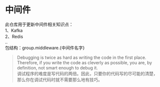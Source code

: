 # 中间件
此仓库用于更新中间件相关知识点：  
1、Kafka  
2、Redis  
..  
包结构：group.middleware.{中间件名字}  

> Debugging is twice as hard as writing the code in the first place. Therefore, if you write the code as cleverly as possible, you are, by definition, not smart enough to debug it.  
调试程序的难度是写代码的两倍。因此，只要你的代码写的尽可能的清楚，那么你在调试代码时就不需要那么地有技巧。